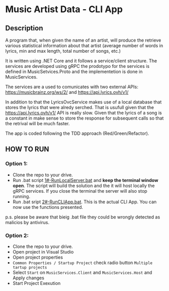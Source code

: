 # Music Artist Data - CLI App

## Description
A program that, when given the name of an artist, will produce the retrieve various statistical information about that artist (average number of words in lyrics, min and max length, total number of songs, etc.)

It is written using .NET Core and it follows a service/client structure. 
The services are developed using gRPC the prodotypo for the services is defined in MusicSetvices.Proto and the implementetion is done in MusicServices.

The services are a used to comunicates with two external APIs: https://musicbrainz.org/ws/2/ and https://api.lyrics.ovh/v1/

In addition to that the LyricsOvcService makes use of a local database that stores the lyrics that were alredy serched. That is usufull given that the https://api.lyrics.ovh/v1/ API is really slow. 
Given that the lyrics of a song is a constant in make sense to store the response for subsequent calls so that the retrival will be much faster.

The app is coded following the TDD approach (Red/Green/Refactor).

## HOW TO RUN
### Option 1:
- Clone the repo to your drive.
- Run .bat script [1#-RunLocalServer.bat](1#-RunLocalServer.bat) and **keep the terminal window open**. The script will build the solution and the it will host locally the gRPC services. If you close the terminal the server will also stop running.
- Run .bat sript [2#-RunCLIApp.bat](2#-RunCLIApp.bat). This is the actual CLI App. You can now use the functions presented.

p.s. please be aware that bieig .bat file they could be wrongly detected as malicios by antivirus.

### Option 2:
- Clone the repo to your drive.
- Open project in Visual Studio
- Open project properties
- `Common Properties / Startup Project` check radio button `Multiple tartup projects`
- Select `Start` on `MusicServices.Client` and `MusicServices.Host` and Apply changes
- Start Project Exexution
